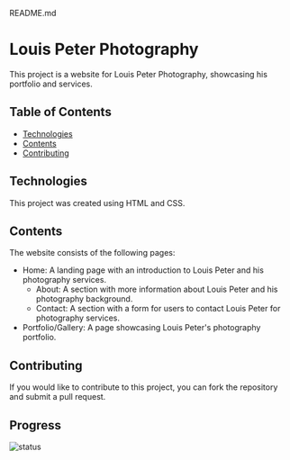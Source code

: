 README.md

# Louis Peter Photography

This project is a website for Louis Peter Photography, showcasing his portfolio and services.

## Table of Contents

- [Technologies](#technologies)
- [Contents](#contents])
- [Contributing](#contributing)

## Technologies

This project was created using HTML and CSS.

## Contents

The website consists of the following pages:

- Home: A landing page with an introduction to Louis Peter and his photography services.
  + About: A section with more information about Louis Peter and his photography background.
  + Contact: A section with a form for users to contact Louis Peter for photography services.
- Portfolio/Gallery: A page showcasing Louis Peter's photography portfolio.


## Contributing

If you would like to contribute to this project, you can fork the repository and submit a pull request.

## Progress

![status](https://img.shields.io/badge/status-ongoing-orange?style=flat-square)
